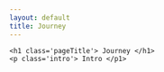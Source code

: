 ```yaml
---
layout: default
title: Journey
---
```


<div class='post'>

	<h1 class='pageTitle'> Journey </h1>
	<p class='intro'> Intro </p1>

</div>